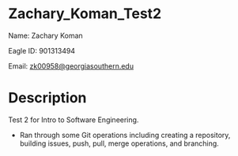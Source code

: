 # Zachary_Koman_Test2

Name: Zachary Koman

Eagle ID: 901313494

Email: zk00958@georgiasouthern.edu

# Description
Test 2 for Intro to Software Engineering.
- Ran through some Git operations including creating a repository, building issues, push, pull, merge operations, and branching.
